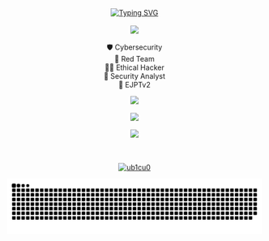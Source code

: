 <div id="encabezado" align="center" style="pointer-events: none;">
    <a href="#" disabled>
        <img src="https://readme-typing-svg.herokuapp.com?font=Fira+Code&weight=700&size=25&pause=1000000000&color=14a8c2&center=true&vCenter=true&width=435&lines=Welcome+to+my+Github" alt="Typing SVG" style="pointer-events: none;">
    </a>
</div>
<br>

<div id="centro" align="center" style="pointer-events: none;">
    <a href="#" disabled>
        <div align="center" id="centro" style="pointer-events: none;">
            <img src="https://readme-typing-svg.herokuapp.com?font=Fira+Code&weight=700&size=25&pause=100000000&color=adabab&center=true&vCenter=true&width=435&lines=%3C+About+Me+%3E" style="pointer-events: none;">
        </div>
    </a>
</div>

<p align="center" style="pointer-events: none;">🛡️ Cybersecurity<br>🔴 Red Team<br>👨‍💻 Ethical Hacker<br>🔎 Security Analyst<br>📜 EJPTv2<br></p>

<div id="centro" align="center" style="pointer-events: none;">
    <a href="#" disabled>
        <img src="https://readme-typing-svg.herokuapp.com?font=Fira+Code&weight=700&size=25&pause=10000000&color=adabab&center=true&vCenter=true&width=435&lines=%3C+My+Mastered+Skills+%3E" style="pointer-events: none;">
    </a>
</div>

<p align="center" style="pointer-events: none;">
    <a href="#" disabled>
        <img src="https://skillicons.dev/icons?i=bash,py,java,html,js,php,powershell" style="pointer-events: none;">
    </a>
</p>

<p align="center" style="pointer-events: none;">
    <a href="#" disabled>
        <img src="https://skillicons.dev/icons?i=postgres,mysql,docker,kubernetes,vim,latex,wordpress,linux" style="pointer-events: none;">
    </a>
</p>
<br>

<div align="center" style="pointer-events: none;">
    <a href="#" disabled>
        <p align="center">
            <img align="center" src="https://github-readme-stats.vercel.app/api/top-langs?username=ub1cu0&show_icons=true&locale=en&layout=compact&theme=github_dark" alt="ub1cu0" style="pointer-events: none;">
        </p>
    </a>

 <a href="#" disabled>
        <p align="center">
            <img src="https://raw.githubusercontent.com/platane/snk/output/github-contribution-grid-snake-dark.svg" alt="Snake animation" style="pointer-events: none;">
        </p>
    </a>
</div>

